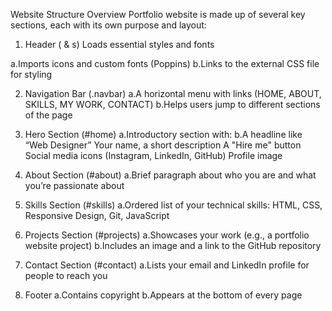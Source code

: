 Website Structure Overview
Portfolio website is made up of several key sections, each with its own purpose and layout:

1. Header (<head> & <link>s)
Loads essential styles and fonts

a.Imports icons and custom fonts (Poppins)
b.Links to the external CSS file for styling

2. Navigation Bar (.navbar)
a.A horizontal menu with links (HOME, ABOUT, SKILLS, MY WORK, CONTACT)
b.Helps users jump to different sections of the page

3. Hero Section (#home)
a.Introductory section with:
b.A headline like “Web Designer”
Your name, a short description
A "Hire me" button
Social media icons (Instagram, LinkedIn, GitHub)
Profile image

4. About Section (#about)
a.Brief paragraph about who you are and what you’re passionate about

5. Skills Section (#skills)
a.Ordered list of your technical skills:
HTML, CSS, Responsive Design, Git, JavaScript

6. Projects Section (#projects)
a.Showcases your work (e.g., a portfolio website project)
b.Includes an image and a link to the GitHub repository

7. Contact Section (#contact)
a.Lists your email and LinkedIn profile for people to reach you

8. Footer
a.Contains copyright
b.Appears at the bottom of every page
